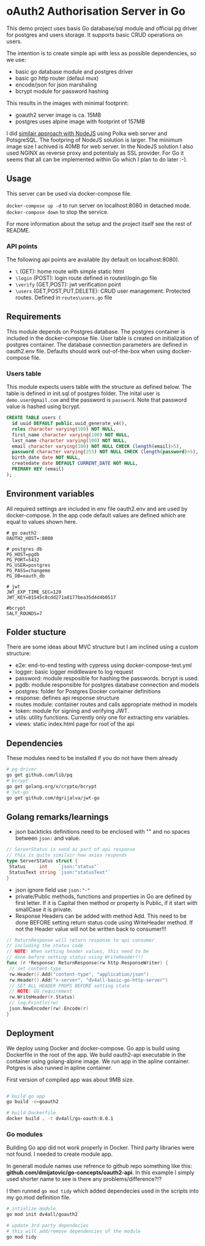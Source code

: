 # oAuth2 Authorisation Server in Go

This demo project uses basis Go database/sql module and official pg driver for postgres and users storage. It supports basic CRUD operations on users.

The intention is to create simple api with less as possible dependencies, so we use:

- basic go database module and postgres driver
- basic go http router (defaul mux)
- encode/json for json marshaling
- bcrypt module for password hashing

This results in the images with minimal footprint:

- goauth2 server image is ca. 15MB
- postgres uses alpine image with footprint of 157MB

I did [similair approach with NodeJS](https://github.com/dmijatovic/ts-polka-oauth) using Polka web server and PotsgreSQL. The footpring of NodeJS solution is larger. The minimum image size I achived is 40MB for web server. In the NodeJS solution I also used NGINX as reverse proxy and potentialy as SSL provider. For Go it seems that all can be implemented within Go which I plan to do later :-).

## Usage

This server can be used via docker-compose file.

`docker-compose up -d` to run server on localhost:8080 in detached mode.
`docker-compose down` to stop the service.

For more information about the setup and the project itself see the rest of README.

### API points

The following api points are available (by default on localhost:8080).

- `\` (GET): home route with simple static html
- `\login` (POST): login route defined in routes\login.go file
- `\verify` (GET,POST): jwt verification point
- `\users` (GET,POST,PUT,DELETE): CRUD user management. Protected routes. Defined in `routes\users.go` file

## Requirements

This module depends on Postgres database. The postgres container is included in the docker-compose file. User table is created on initialization of postgres container. The database connection parameters are defined in oauth2.env file. Defaults should work out-of-the-box when using docker-compose file.

### Users table

This module expects users table with the structure as defined below. The table is defined in init.sql of postgres folder. The inital user is `demo.user@gmail.com` and the password is `password`. Note that password value is hashed using bcrypt.

```sql
CREATE TABLE users (
  id uuid DEFAULT public.uuid_generate_v4(),
  roles character varying(100) NOT NULL,
  first_name character varying(100) NOT NULL,
  last_name character varying(100) NOT NULL,
  email character varying(100) NOT NULL CHECK (length(email)>5),
  password character varying(255) NOT NULL CHECK (length(password)>5),
  birth_date date NOT NULL,
  createdate date DEFAULT CURRENT_DATE NOT NULL,
  PRIMARY KEY (email)
);
```

## Environment variables

All required settings are included in env file oauth2.env and are used by docker-compose. In the app code default values are defined which are equal to values shown here.

```env
# go oauth2
OAUTH2_HOST=:8080

# postgres db
PG_HOST=pgdb
PG_PORT=5432
PG_USER=postgres
PG_PASS=changeme
PG_DB=oauth_db

# jwt
JWT_EXP_TIME_SEC=120
JWT_KEY=01545c0cdd271a8177bea35d4d4b0517

#bcrypt
SALT_ROUNDS=7
```

## Folder stucture

There are some ideas about MVC structure but I am inclined using a custom structure:

- e2e: end-to-end testing with cypress using docker-compose-test.yml
- logger: basic logger middleware to log request
- password: module resposible for hashing the passwords. bcrypt is used.
- pgdb: module responsible for postgres database connection and models
- postgres: folder for Postgres Docker container definitions
- response: defines api response structure
- routes module: container routes and calls appropriate method in models
- token: module for signing and verifying JWT.
- utils: utility functions. Currently only one for extracting env variables.
- views: static index.html page for root of the api

## Dependencies

These modules need to be installed if you do not have them already

```bash
# pg driver
go get github.com/lib/pq
# bcrypt
go get golang.org/x/crypto/bcrypt
# jwt-go
go get github.com/dgrijalva/jwt-go

```

## Golang remarks/learnings

- json backticks definitions need to be enclosed with "" and no spaces between `json:` and value.

```go
// ServerStatus is send as part of api response
// this is quite similair how axios responds
type ServerStatus struct {
 Status     int    `json:"status"`
 StatusText string `json:"statusText"`
}

```

- json ignore field use `json:"-"`
- private/Public methods, functions and properties in Go are defined by first letter. If it is Capital then method or property is Public, if it start with smallCase it is private.
- Response Headers can be added with method Add. This need to be done BEFORE setting return status code using WriteHeader method. If not the Header value will not be written back to consumer!!!

```go
// ReturnResponse will return response to api consumer
// including the status code
// NOTE! When setting header values, this need to be
// done before setting status using WriteHeader!!!
func (r *Response) ReturnResponse(rw http.ResponseWriter) {
 // set content-type
 rw.Header().Add("content-type", "application/json")
 rw.Header().Add("x-server", "dv4all-basic-go-http-server")
 // SET ALL HEADER PROPS BEFORE setting state
 // NOTE! GO requirement
 rw.WriteHeader(r.Status)
 // log.Println(rw)
 json.NewEncoder(rw).Encode(r)
}
```

## Deployment

We deploy using Docker and docker-compose. Go app is build using Dockerfile in the root of the app. We build oauth2-api executable in the container using golang-alpine image. We run app in the apline container. Potgres is also runned in apline container.

First version of compiled app was about 9MB size.

```bash

# build go app
go build -o=goauth2

# build Dockerfile
docker build . -t dv4all/go-oauth:0.0.1

```

### Go modules

Building Go app did not work properly in Docker. Third party libraries were not found. I needed to create module app.

In generall module names use refrence to github repo something like this:
**github.com/dmijatovic/go-concepts/oauth2-api**. In this example I simply used shorter name to see is there any problems/difference?!?

I then runned `go mod tidy` which added dependecies used in the scripts into my go.mod definition file.

```bash
# intialize module
go mod init dv4all/goauth2

# update 3rd party dependecies
# this will add/remove dependencies of the module
go mod tidy
```
